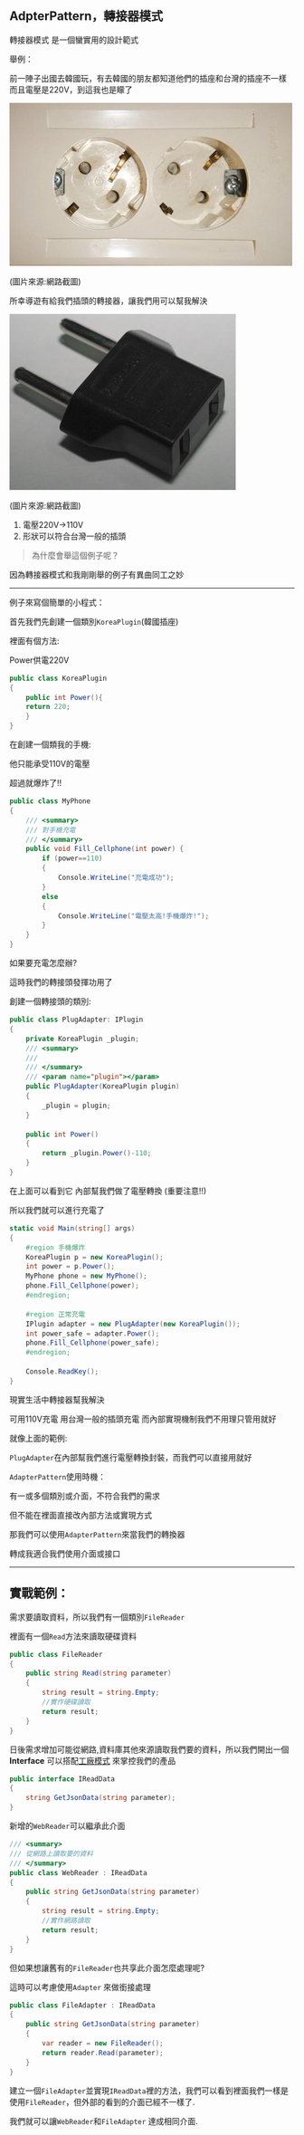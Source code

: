 ## AdpterPattern，轉接器模式

轉接器模式  是一個蠻實用的設計範式

舉例：

前一陣子出國去韓國玩，有去韓國的朋友都知道他們的插座和台灣的插座不一樣 而且電壓是220V，到這我也是矇了

![Alt text](../img/Adpter/Plugin.jpg "Optional title")

(圖片來源:網路截圖)

所幸導遊有給我們插頭的轉接器，讓我們用可以幫我解決

![Alt text](../img/Adpter/Adaper.jpg "Optional title")

(圖片來源:網路截圖)

1. 電壓220V->110V
2. 形狀可以符合台灣一般的插頭

> 為什麼會舉這個例子呢？

因為轉接器模式和我剛剛舉的例子有異曲同工之妙

-----

例子來寫個簡單的小程式：

首先我們先創建一個類別`KoreaPlugin`(韓國插座)

裡面有個方法:

Power供電220V

```C#
public class KoreaPlugin
{
    public int Power(){
    return 220;
    }
}
```

在創建一個類我的手機:

他只能承受110V的電壓

超過就爆炸了!!

```C#
public class MyPhone
{
    /// <summary>
    /// 對手機充電
    /// </summary>
    public void Fill_Cellphone(int power) {
        if (power==110)
        {
            Console.WriteLine("充電成功");
        }
        else
        {
            Console.WriteLine("電壓太高!手機爆炸!");
        }
    }
}
```

如果要充電怎麼辦?

這時我們的轉接頭發揮功用了

創建一個轉接頭的類別:

```C#
public class PlugAdapter: IPlugin
{
    private KoreaPlugin _plugin;
    /// <summary>
    /// 
    /// </summary>
    /// <param name="plugin"></param>
    public PlugAdapter(KoreaPlugin plugin) 
    {
        _plugin = plugin;
    }

    public int Power()
    {
        return _plugin.Power()-110;
    }
}
```

在上面可以看到它 內部幫我們做了電壓轉換 (重要注意!!)

所以我們就可以進行充電了

```c#
static void Main(string[] args)
{
    #region 手機爆炸
    KoreaPlugin p = new KoreaPlugin();
    int power = p.Power();
    MyPhone phone = new MyPhone();
    phone.Fill_Cellphone(power);
    #endregion;

    #region 正常充電
    IPlugin adapter = new PlugAdapter(new KoreaPlugin());
    int power_safe = adapter.Power();
    phone.Fill_Cellphone(power_safe);
    #endregion;

    Console.ReadKey();
}
```

現實生活中轉接器幫我解決

可用110V充電
用台灣一般的插頭充電
而內部實現機制我們不用理只管用就好

就像上面的範例:

`PlugAdapter`在內部幫我們進行電壓轉換封裝，而我們可以直接用就好

`AdapterPattern`使用時機：

有一或多個類別或介面，不符合我們的需求

但不能在裡面直接改內部方法或實現方式

那我們可以使用`AdapterPattern`來當我們的轉換器

轉成我適合我們使用介面或接口

-----

## 實戰範例：

需求要讀取資料，所以我們有一個類別`FileReader`

裡面有一個`Read`方法來讀取硬碟資料

```c#
public class FileReader
{
    public string Read(string parameter)
    {
        string result = string.Empty;
        //實作硬碟讀取
        return result;
    }
}
```

日後需求增加可能從網路,資料庫其他來源讀取我們要的資料，所以我們開出一個 **Interface** 可以搭配[工廠模式](https://github.com/isdaniel/DesignPattern/tree/master/DesignPattern/SimpleFactory) 來掌控我們的產品

```c#
public interface IReadData
{
    string GetJsonData(string parameter);
}
```

新增的`WebReader`可以繼承此介面

```c#
/// <summary>
/// 從網路上讀取要的資料
/// </summary>
public class WebReader : IReadData
{
    public string GetJsonData(string parameter)
    {
        string result = string.Empty;
        //實作網路讀取
        return result;
    }
}
```

但如果想讓舊有的`FileReader`也共享此介面怎麼處理呢?

這時可以考慮使用`Adapter` 來做銜接處理

```c#
public class FileAdapter : IReadData
{
    public string GetJsonData(string parameter)
    {
        var reader = new FileReader();
        return reader.Read(parameter);
    }
}
```

建立一個`FileAdapter`並實現`IReadData`裡的方法，我們可以看到裡面我們一樣是使用`FileReader`，但外部的看到的介面已經不一樣了.

我們就可以讓`WebReader`和`FileAdapter` 達成相同介面.



